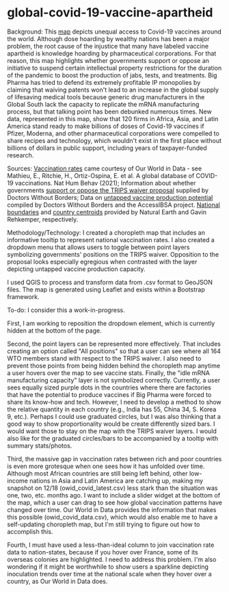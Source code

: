 # global-covid-19-vaccine-apartheid
Background: This <a href='https://kwstancil.github.io/global-covid-19-vaccine-apartheid' target="blank"> map</a> depicts unequal access to Covid-19 vaccines around the world. Although dose hoarding by wealthy nations has been a major problem, the root cause of the injustice that many have labeled vaccine apartheid is knowledge hoarding by pharmaceutical corporations. For that reason, this map highlights whether governments support or oppose an initiative to suspend certain intellectual property restrictions for the duration of the pandemic to boost the production of jabs, tests, and treatments. Big Pharma has tried to defend its extremely profitable IP monopolies by claiming that waiving patents won't lead to an increase in the global supply of lifesaving medical tools because generic drug manufacturers in the Global South lack the capacity to replicate the mRNA manufacturing process, but that talking point has been debunked numerous times. New data, represented in this
map, show that 120 firms in Africa, Asia, and Latin America stand ready to make billions of doses of Covid-19 vaccines if Pfizer, Moderna, and other pharmaceutical corporations were compelled to share recipes and technology, which wouldn't exist in the first place without billions of dollars in public support, including years of taxpayer-funded research.

Sources: <a href='https://github.com/owid/covid-19-data/tree/master/public/data' target="blank"> Vaccination rates</a> came courtesy of Our World in Data - see Mathieu, E., Ritchie, H., Ortiz-Ospina, E. et al. A global database of COVID-19 vaccinations. Nat Hum Behav (2021); Information about whether governments <a href='https://msfaccess.org/no-patents-no-monopolies-pandemic' target="blank"> support or oppose the TRIPS waiver proposal</a> supplied by Doctors Without Borders; Data on <a href='https://www.hrw.org/news/2021/12/15/experts-identify-100-plus-firms-make-covid-19-mrna-vaccines' target="blank"> untapped vaccine production potential</a> compiled by Doctors Without Borders and the AccessIBSA project. <a href='https://www.naturalearthdata.com/downloads/50m-cultural-vectors/' target="blank">National boundaries</a> and <a href='https://gavinr.com/open-data/world-countries-centroids/' target="blank">country centroids</a> provided by Natural Earth and Gavin Rehkemper, respectively.

Methodology/Technology: I created a choropleth map that includes an informative tooltip to represent national vaccination rates. I also created a dropdown menu that allows users to toggle between point layers symbolizing governments' positions on the TRIPS waiver. Opposition to the proposal looks especially egregious when contrasted with the layer depicting untapped vaccine production capacity.

I used QGIS to process and transform data from .csv format to GeoJSON files. The map is generated using Leaflet and exists within a Bootstrap framework.

To-do: I consider this a work-in-progress.

First, I am working to reposition the dropdown element, which is currently hidden at the bottom of the page.

Second, the point layers can be represented more effectively. That includes creating an option called "All positions" so that a user can see where all 164 WTO members stand with respect to the TRIPS waiver. I also need to prevent those points from being hidden behind the choropleth map anytime a user hovers over the map to see vaccine stats. Finally, the "idle mRNA manufacturing capacity" layer is not symbolized correctly. Currently, a user sees equally sized purple dots in the countries where there are factories that have the potential to produce vaccines if Big Pharma were forced to share its know-how and tech. However, I need to develop a method to show the relative quantity in each country (e.g., India has 55, China 34, S. Korea 9, etc.). Perhaps I could use graduated circles, but I was also thinking that a good way to show proportionality would be create differently sized bars. I would want those to stay on the map with the TRIPS waiver layers. I would also like for the graduated circles/bars to be accompanied by a tooltip with summary stats/photos.

Third, the massive gap in vaccination rates between rich and poor countries is even more grotesque when one sees how it has unfolded over time. Although most African countries are still being left behind, other low-income nations in Asia and Latin America are catching up, making my snapshot on 12/18 (owid_covid_latest.csv) less stark than the situation was one, two, etc. months ago. I want to include a slider widget at the bottom of the map, which a user can drag to see how global vaccination patterns have changed over time. Our World in Data provides the information that makes this possible (owid_covid_data.csv), which would also enable me to have a self-updating choropleth map, but I'm still trying to figure out how to accomplish this.

Fourth, I must have used a less-than-ideal column to join vaccination rate data to nation-states, because if you hover over France, some of its overseas colonies are highlighted. I need to address this problem. I'm also wondering if it might be worthwhile to show users a sparkline depicting inoculation trends over time at the national scale when they hover over a country, as Our World in Data does.
